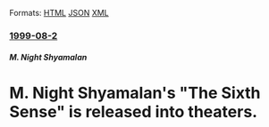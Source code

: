 
Formats: [HTML](/news/1999/08/2/m-night-shyamalan-s-the-sixth-sense-is-released-into-theaters.html)  [JSON](/news/1999/08/2/m-night-shyamalan-s-the-sixth-sense-is-released-into-theaters.json)  [XML](/news/1999/08/2/m-night-shyamalan-s-the-sixth-sense-is-released-into-theaters.xml)  

### [1999-08-2](/news/1999/08/2/index.md)

##### M. Night Shyamalan
#  M. Night Shyamalan's "The Sixth Sense" is released into theaters.



